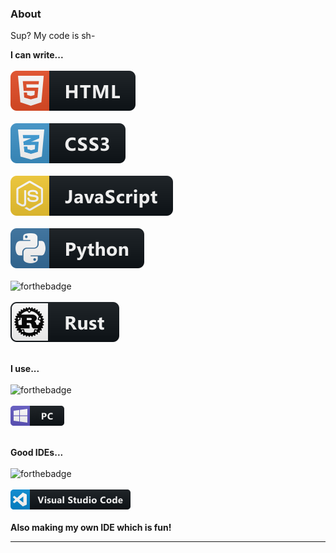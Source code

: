 ### About ###

Sup? My code is sh-

**I can write...**
<br />
<br />
![forthebadge](https://github.com/MikeCodesDotNET/ColoredBadges/raw/master/svg/dev/languages/html.svg)
<br />
<br />
![forthebadge](https://github.com/MikeCodesDotNET/ColoredBadges/raw/master/svg/dev/languages/css3.svg)
<br />
<br />
![forthebadge](https://github.com/MikeCodesDotNET/ColoredBadges/raw/master/svg/dev/languages/js.svg)
<br />
<br />
![forthebadge](https://github.com/MikeCodesDotNET/ColoredBadges/raw/master/svg/dev/languages/python.svg)
<br />
<br />
![forthebadge](https://raw.githubusercontent.com/MikeCodesDotNET/ColoredBadges/master/png/dev/languages/swift.png)
<br />
<br />
![forthebadge](https://raw.githubusercontent.com/MikeCodesDotNET/ColoredBadges/master/svg/dev/languages/rust.svg)
<br />
<br />

**I use...**
<br />
<br/>
![forthebadge](https://raw.githubusercontent.com/MikeCodesDotNET/ColoredBadges/master/png/devices/raspberrypi.png)
<br />
<br />
![forthebadge](https://raw.githubusercontent.com/MikeCodesDotNET/ColoredBadges/master/png/devices/pc.png)
<br />
<br />

**Good IDEs...**
<br />
<br />
![forthebadge](https://raw.githubusercontent.com/MikeCodesDotNET/ColoredBadges/master/png/dev/tools/jetbrains_pycharm.png)
<br />
<br />
![forthebadge](https://raw.githubusercontent.com/MikeCodesDotNET/ColoredBadges/master/png/dev/tools/visualstudio_code.png)
<br />
<br />
**Also making my own IDE which is fun!**
<hr />
